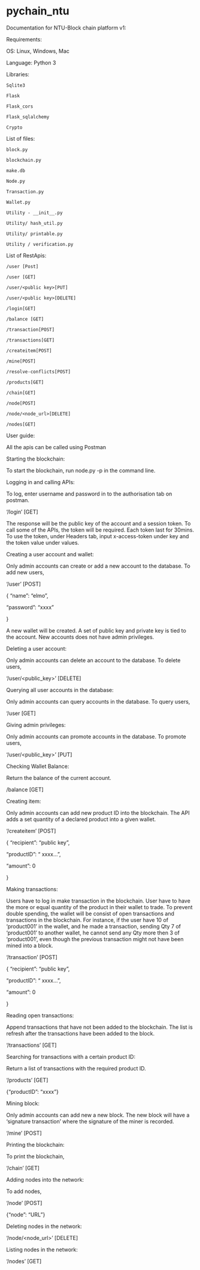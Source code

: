 # pychain_ntu
Documentation for NTU-Block chain platform v1: 

Requirements: 

OS: Linux,  Windows, Mac 

Language: Python 3 

Libraries:  

    Sqlite3 

    Flask 

    Flask_cors 

    Flask_sqlalchemy 

    Crypto 

List of files:  

    block.py 

    blockchain.py 

    make.db 

    Node.py 

    Transaction.py 

    Wallet.py 

    Utility - __init__.py 

    Utility/ hash_util.py 

    Utility/ printable.py 

    Utility / verification.py 

List of RestApis: 

    /user [Post] 

    /user [GET] 

    /user/<public key>[PUT] 

    /user/<public key>[DELETE] 

    /login[GET] 

    /balance [GET] 

    /transaction[POST] 

    /transactions[GET] 

    /createitem[POST] 

    /mine[POST] 

    /resolve-conflicts[POST] 

    /products[GET] 

    /chain[GET] 

    /node[POST] 

    /node/<node_url>[DELETE] 

    /nodes[GET] 

 

User guide: 

All the apis can be called using Postman 

Starting the blockchain:  

To start the blockchain, run node.py -p <port> in the command line. 

Logging in and calling APIs: 

To log, enter username and password in to the authorisation tab on postman.  

‘/login’  [GET] 

The response will be the public key of the account and a session token. To call some of the APIs, the token will be required. Each token last for 30mins. To use the token, under Headers tab, input x-access-token under key and the token value under values. 

Creating a user account and wallet: 

Only admin accounts can create or add a new account to the database. To add new users, 

‘/user’  [POST] 

{ “name”: “elmo”,  

  “password”: “xxxx” 

} 

A new wallet will be created. A set of public key and private key is tied to the account. New accounts does not have admin privileges. 

Deleting a user account: 

Only admin accounts can delete an account to the database. To delete users, 

‘/user/<public_key>’  [DELETE] 

Querying all user accounts in the database: 

Only admin accounts can query accounts in the database. To query users, 

‘/user [GET] 

Giving admin privileges: 

Only admin accounts can promote accounts in the database. To promote users, 

‘/user/<public_key>’  [PUT] 

Checking Wallet Balance: 

Return the balance of the current account. 

/balance [GET] 

Creating item: 

Only admin accounts can add new product ID into the blockchain. The API adds a set quantity of a declared product into a given wallet.  

 

 ‘/createitem’  [POST] 

{ “recipient”: “public key”, 

“productID”: “ xxxx…”, 

“amount”: 0 

} 

Making transactions: 

Users have to log in make transaction in the blockchain. User have to have the more or equal quantity of the product in their wallet to trade. To prevent double spending, the wallet will be consist of open transactions and transactions in the blockchain. For instance, if the user have 10 of ‘product001’ in the wallet, and he made a transaction, sending Qty 7 of  ‘product001’ to another wallet, he cannot send any Qty more then 3 of  ‘product001’, even though the previous transaction might not have been mined into a block. 

 

‘/transaction’  [POST] 

{ “recipient”: “public key”, 

“productID”: “ xxxx…”, 

“amount”: 0 

} 

Reading open transactions: 

Append transactions that have not been added to the blockchain. The list is refresh after the transactions have been added to the block. 

‘/transactions’  [GET] 

Searching for transactions with a certain product ID: 

Return a list of transactions with the required product ID. 

‘/products’  [GET] 

{“productID”: “xxxx”} 

 

Mining block: 

Only admin accounts can add new a new block. The new block will have a ‘signature transaction’ where the signature of the miner is recorded. 

‘/mine’  [POST] 

 

Printing the blockchain: 

To print the blockchain, 

‘/chain’  [GET] 

 

Adding nodes into the network: 

To add nodes, 

‘/node’  [POST] 

{“node”: “URL”} 

  

Deleting nodes in the network: 

‘/node/<node_url>’  [DELETE] 

Listing nodes in the network: 

‘/nodes’  [GET] 

 

 

 

 

 

 

 

 

 

  

 

  

 

 
